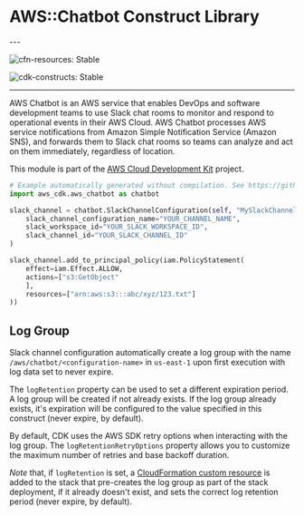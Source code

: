 # AWS::Chatbot Construct Library

<!--BEGIN STABILITY BANNER-->---


![cfn-resources: Stable](https://img.shields.io/badge/cfn--resources-stable-success.svg?style=for-the-badge)

![cdk-constructs: Stable](https://img.shields.io/badge/cdk--constructs-stable-success.svg?style=for-the-badge)

---
<!--END STABILITY BANNER-->

AWS Chatbot is an AWS service that enables DevOps and software development teams to use Slack chat rooms to monitor and respond to operational events in their AWS Cloud. AWS Chatbot processes AWS service notifications from Amazon Simple Notification Service (Amazon SNS), and forwards them to Slack chat rooms so teams can analyze and act on them immediately, regardless of location.

This module is part of the [AWS Cloud Development Kit](https://github.com/aws/aws-cdk) project.

```python
# Example automatically generated without compilation. See https://github.com/aws/jsii/issues/826
import aws_cdk.aws_chatbot as chatbot

slack_channel = chatbot.SlackChannelConfiguration(self, "MySlackChannel",
    slack_channel_configuration_name="YOUR_CHANNEL_NAME",
    slack_workspace_id="YOUR_SLACK_WORKSPACE_ID",
    slack_channel_id="YOUR_SLACK_CHANNEL_ID"
)

slack_channel.add_to_principal_policy(iam.PolicyStatement(
    effect=iam.Effect.ALLOW,
    actions=["s3:GetObject"
    ],
    resources=["arn:aws:s3:::abc/xyz/123.txt"]
))
```

## Log Group

Slack channel configuration automatically create a log group with the name `/aws/chatbot/<configuration-name>` in `us-east-1` upon first execution with
log data set to never expire.

The `logRetention` property can be used to set a different expiration period. A log group will be created if not already exists.
If the log group already exists, it's expiration will be configured to the value specified in this construct (never expire, by default).

By default, CDK uses the AWS SDK retry options when interacting with the log group. The `logRetentionRetryOptions` property
allows you to customize the maximum number of retries and base backoff duration.

*Note* that, if `logRetention` is set, a [CloudFormation custom
resource](https://docs.aws.amazon.com/AWSCloudFormation/latest/UserGuide/aws-resource-cfn-customresource.html) is added
to the stack that pre-creates the log group as part of the stack deployment, if it already doesn't exist, and sets the
correct log retention period (never expire, by default).
